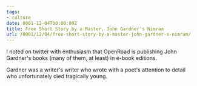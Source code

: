 ```yaml
---
tags:
- culture
date: 0001-12-04T00:00:00Z
title: Free Short Story by a Master, John Gardner's Nimram
url: /0001/12/04/free-short-story-by-a-master-john-gardner-s-nimram/
---
```


I noted on twitter with enthusiasm that OpenRoad is publishing John Gardner's books (many of them, at least) in e-book editions.

Gardner was a writer's writer who wrote with a poet's attention to detail who unfortunately died tragically young.
